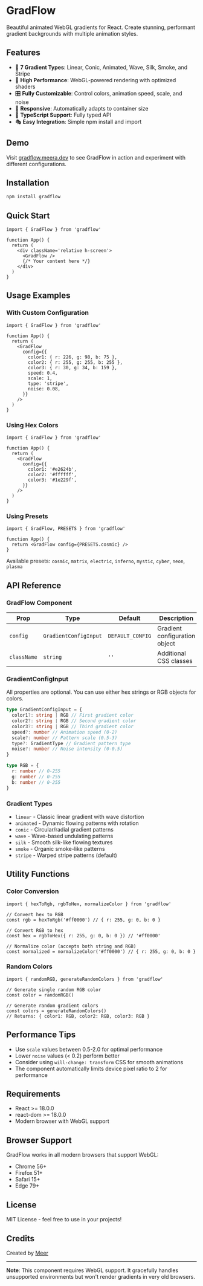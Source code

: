 # GradFlow

Beautiful animated WebGL gradients for React. Create stunning, performant gradient backgrounds with multiple animation styles.

## Features

- 🎨 **7 Gradient Types**: Linear, Conic, Animated, Wave, Silk, Smoke, and Stripe
- 🚀 **High Performance**: WebGL-powered rendering with optimized shaders
- 🎛️ **Fully Customizable**: Control colors, animation speed, scale, and noise
- 📱 **Responsive**: Automatically adapts to container size
- 🔧 **TypeScript Support**: Fully typed API
- 🎭 **Easy Integration**: Simple npm install and import

## Demo

Visit [gradflow.meera.dev](https://gradflow.meera.dev) to see GradFlow in action and experiment with different configurations.

## Installation

```bash
npm install gradflow
```

## Quick Start

```tsx
import { GradFlow } from 'gradflow'

function App() {
  return (
    <div className='relative h-screen'>
      <GradFlow />
      {/* Your content here */}
    </div>
  )
}
```

## Usage Examples

### With Custom Configuration

```tsx
import { GradFlow } from 'gradflow'

function App() {
  return (
    <GradFlow
      config={{
        color1: { r: 226, g: 98, b: 75 },
        color2: { r: 255, g: 255, b: 255 },
        color3: { r: 30, g: 34, b: 159 },
        speed: 0.4,
        scale: 1,
        type: 'stripe',
        noise: 0.08,
      }}
    />
  )
}
```

### Using Hex Colors

```tsx
import { GradFlow } from 'gradflow'

function App() {
  return (
    <GradFlow
      config={{
        color1: '#e2624b',
        color2: '#ffffff',
        color3: '#1e229f',
      }}
    />
  )
}
```

### Using Presets

```tsx
import { GradFlow, PRESETS } from 'gradflow'

function App() {
  return <GradFlow config={PRESETS.cosmic} />
}
```

Available presets: `cosmic`, `matrix`, `electric`, `inferno`, `mystic`, `cyber`, `neon`, `plasma`

## API Reference

### GradFlow Component

| Prop        | Type                  | Default          | Description                   |
| ----------- | --------------------- | ---------------- | ----------------------------- |
| `config`    | `GradientConfigInput` | `DEFAULT_CONFIG` | Gradient configuration object |
| `className` | `string`              | `''`             | Additional CSS classes        |

### GradientConfigInput

All properties are optional. You can use either hex strings or RGB objects for colors.

```typescript
type GradientConfigInput = {
  color1?: string | RGB // First gradient color
  color2?: string | RGB // Second gradient color
  color3?: string | RGB // Third gradient color
  speed?: number // Animation speed (0-2)
  scale?: number // Pattern scale (0.5-3)
  type?: GradientType // Gradient pattern type
  noise?: number // Noise intensity (0-0.5)
}

type RGB = {
  r: number // 0-255
  g: number // 0-255
  b: number // 0-255
}
```

### Gradient Types

- `linear` - Classic linear gradient with wave distortion
- `animated` - Dynamic flowing patterns with rotation
- `conic` - Circular/radial gradient patterns
- `wave` - Wave-based undulating patterns
- `silk` - Smooth silk-like flowing textures
- `smoke` - Organic smoke-like patterns
- `stripe` - Warped stripe patterns (default)

## Utility Functions

### Color Conversion

```tsx
import { hexToRgb, rgbToHex, normalizeColor } from 'gradflow'

// Convert hex to RGB
const rgb = hexToRgb('#ff0000') // { r: 255, g: 0, b: 0 }

// Convert RGB to hex
const hex = rgbToHex({ r: 255, g: 0, b: 0 }) // '#ff0000'

// Normalize color (accepts both string and RGB)
const normalized = normalizeColor('#ff0000') // { r: 255, g: 0, b: 0 }
```

### Random Colors

```tsx
import { randomRGB, generateRandomColors } from 'gradflow'

// Generate single random RGB color
const color = randomRGB()

// Generate random gradient colors
const colors = generateRandomColors()
// Returns: { color1: RGB, color2: RGB, color3: RGB }
```

## Performance Tips

- Use `scale` values between 0.5-2.0 for optimal performance
- Lower `noise` values (< 0.2) perform better
- Consider using `will-change: transform` CSS for smooth animations
- The component automatically limits device pixel ratio to 2 for performance

## Requirements

- React >= 18.0.0
- react-dom >= 18.0.0
- Modern browser with WebGL support

## Browser Support

GradFlow works in all modern browsers that support WebGL:

- Chrome 56+
- Firefox 51+
- Safari 15+
- Edge 79+

## License

MIT License - feel free to use in your projects!

## Credits

Created by [Meer](https://www.meera.dev/)

---

**Note**: This component requires WebGL support. It gracefully handles unsupported environments but won't render gradients in very old browsers.
